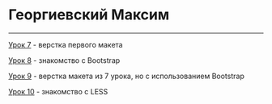 # Георгиевский Максим
* * *

[Урок 7](https://mgeorgievsky.github.io/lesson-07/app/) - верстка первого макета

[Урок 8](https://mgeorgievsky.github.io/lesson-08/app/) - знакомство с Bootstrap

[Урок 9](https://mgeorgievsky.github.io/lesson-09/app/) - верстка макета из 7 урока, но с использованием Bootstrap

[Урок 10](https://github.com/mgeorgievsky/mgeorgievsky.github.io/tree/main/lesson-10) - знакомство с LESS
